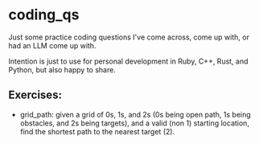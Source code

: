 # coding_qs
Just some practice coding questions I've come across, come up with, or had an LLM come up with.

Intention is just to use for personal development in Ruby, C++, Rust, and Python, but also happy to share.

## Exercises:

- grid_path: given a grid of 0s, 1s, and 2s (0s being open path, 1s being obstacles, and 2s being targets), and a valid (non 1) starting location, find the shortest path to the nearest target (2).

